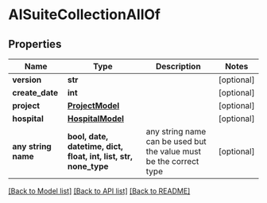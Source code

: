 # AISuiteCollectionAllOf


## Properties
Name | Type | Description | Notes
------------ | ------------- | ------------- | -------------
**version** | **str** |  | [optional] 
**create_date** | **int** |  | [optional] 
**project** | [**ProjectModel**](ProjectModel.md) |  | [optional] 
**hospital** | [**HospitalModel**](HospitalModel.md) |  | [optional] 
**any string name** | **bool, date, datetime, dict, float, int, list, str, none_type** | any string name can be used but the value must be the correct type | [optional]

[[Back to Model list]](../README.md#documentation-for-models) [[Back to API list]](../README.md#documentation-for-api-endpoints) [[Back to README]](../README.md)


